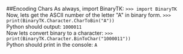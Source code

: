 ##Encoding Chars
As always, import BinaryTK:
``>>> import BinaryTK``<br>
Now, lets get the ASCII number of the letter "A" in binary form.
``>>> print(BinaryTK.Character.CharToBin("A"))``<br>
Python should output:
``1000011``<br>
Now lets convert binary to a character:
``>>> print(BinaryTK.Character.BinToChar("1000011"))``<br>
Python should print in the console:
``A``
